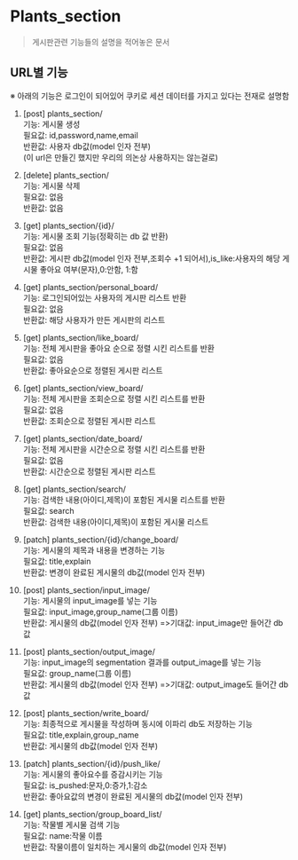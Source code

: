 # Plants_section

> 게시판관련 기능들의 설명을 적어놓은 문서

## URL별 기능

※ 아래의 기능은 로그인이 되어있어 쿠키로 세션 데이터를 가지고 있다는 전재로 설명함

1. [post] plants_section/ \
기능: 게시물 생성 \
필요값: id,password,name,email \
반환값: 사용자 db값(model 인자 전부) \
   (이 url은 만들긴 했지만 우리의 의논상 사용하지는 않는걸로)


2. [delete] plants_section/ \
기능: 게시물 삭제 \
필요값: 없음 \
반환값: 없음  


3. [get] plants_section/{id}/ \
기능: 게시물 조회 기능(정확히는 db 값 반환) \
필요값: 없음 \
반환값: 게시판 db값(model 인자 전부,조회수 +1 되어서),is_like:사용자의 해당 게시물 좋아요 여부(문자),0:안함, 1:함


4. [get] plants_section/personal_board/ \
기능: 로그인되어있는 사용자의 게시판 리스트 반환 \
필요값: 없음 \
반환값: 해당 사용자가 만든 게시판의 리스트  


5. [get] plants_section/like_board/ \
기능: 전체 게시판을 좋아요 순으로 정렬 시킨 리스트를 반환 \
필요값: 없음 \
반환값: 좋아요순으로 정렬된 게시판 리스트 


6. [get] plants_section/view_board/ \
기능: 전체 게시판을 조회순으로 정렬 시킨 리스트를 반환 \
필요값: 없음 \
반환값: 조회순으로 정렬된 게시판 리스트 


7. [get] plants_section/date_board/ \
기능: 전체 게시판을 시간순으로 정렬 시킨 리스트를 반환 \
필요값: 없음 \
반환값: 시간순으로 정렬된 게시판 리스트


8. [get] plants_section/search/ \
기능: 검색한 내용(아이디,제목)이 포함된 게시물 리스트를 반환  \
필요값: search \
반환값: 검색한 내용(아이디,제목)이 포함된 게시물 리스트


9. [patch] plants_section/{id}/change_board/ \
기능: 게시물의 제목과 내용을 변경하는 기능  \
필요값: title,explain \
반환값: 변경이 완료된 게시물의 db값(model 인자 전부)


10. [post] plants_section/input_image/ \
기능: 게시물의 input_image를 넣는 기능  \
필요값: input_image,group_name(그룹 이름) \
반환값: 게시물의 db값(model 인자 전부) =>기대값: input_image만 들어간 db값


11. [post] plants_section/output_image/ \
기능: input_image의 segmentation 결과를 output_image를 넣는 기능  \
필요값: group_name(그룹 이름) \
반환값: 게시물의 db값(model 인자 전부) =>기대값: output_image도 들어간 db값


12. [post] plants_section/write_board/  
기능: 최종적으로 게시물을 작성하며 동시에 이파리 db도 저장하는 기능  \
필요값: title,explain,group_name \
반환값: 게시물의 db값(model 인자 전부)


13. [patch] plants_section/{id}/push_like/ \
기능: 게시물의 좋아요수를 증감시키는 기능  \
필요값: is_pushed:문자,0:증가,1:감소 \
반환값: 좋아요값의 변경이 완료된 게시물의 db값(model 인자 전부)


14. [get] plants_section/group_board_list/ \
기능: 작물별 게시물 검색 기능  \
필요값: name:작물 이름 \
반환값: 작물이름이 일치하는 게시물의 db값(model 인자 전부)

